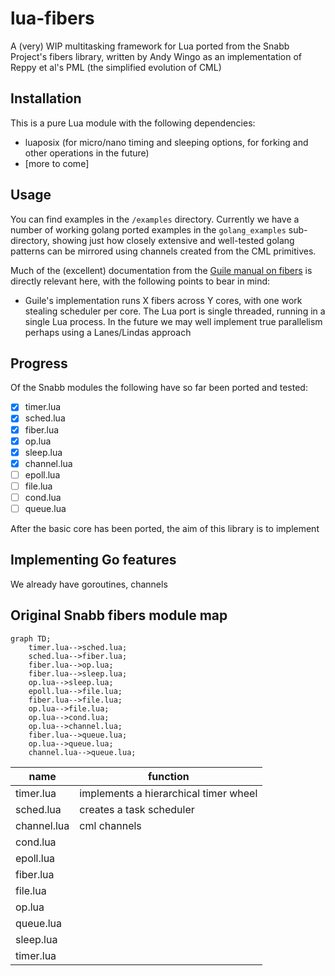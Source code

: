 # lua-fibers

A (very) WIP multitasking framework for Lua ported from the Snabb Project's fibers
library, written by Andy Wingo as an implementation of Reppy et al's PML (the
simplified evolution of CML)

## Installation

This is a pure Lua module with the following dependencies:
  - luaposix (for micro/nano timing and sleeping options, for forking and other
    operations in the future)
  - [more to come]

## Usage

You can find examples in the `/examples` directory. Currently we have a number
of working golang ported examples in the `golang_examples` sub-directory,
showing just how closely extensive and well-tested golang patterns can be
mirrored using channels created from the CML primitives.

Much of the (excellent) documentation from the [Guile manual on
fibers](https://github.com/wingo/fibers/wiki/Manual) is directly relevant here,
with the following points to bear in mind:
  - Guile's implementation runs X fibers across Y cores, with one work stealing
    scheduler per core. The Lua port is single threaded, running in a single Lua
    process. In the future we may well implement true parallelism perhaps using
    a Lanes/Lindas approach

## Progress

Of the Snabb modules the following have so far been ported and tested:

- [x] timer.lua
- [x] sched.lua
- [x] fiber.lua
- [x] op.lua
- [x] sleep.lua
- [x] channel.lua
- [ ] epoll.lua
- [ ] file.lua
- [ ] cond.lua
- [ ] queue.lua

After the basic core has been ported, the aim of this library is to implement 


## Implementing Go features

We already have goroutines, channels

## Original Snabb fibers module map

```mermaid
graph TD;
    timer.lua-->sched.lua;
    sched.lua-->fiber.lua;
    fiber.lua-->op.lua;
    fiber.lua-->sleep.lua;
    op.lua-->sleep.lua;
    epoll.lua-->file.lua;
    fiber.lua-->file.lua;
    op.lua-->file.lua;
    op.lua-->cond.lua;
    op.lua-->channel.lua;
    fiber.lua-->queue.lua;
    op.lua-->queue.lua;
    channel.lua-->queue.lua;
```

| name | function |
|--|--|
timer.lua | implements a hierarchical timer wheel
sched.lua | creates a task scheduler
channel.lua | cml channels
cond.lua | 
epoll.lua | 
fiber.lua | 
file.lua | 
op.lua | 
queue.lua | 
sleep.lua | 
timer.lua | 
